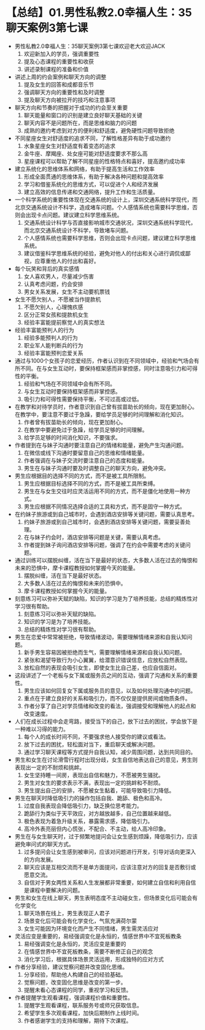 # 【总结】01.男性私教2.0幸福人生：35聊天案例3第七课

-   男性私教2.0幸福人生：35聊天案例3第七课欢迎老大欢迎JACK
    1.  欢迎新加入的学员，强调重要性
    2.  提及心态课程的重要性和收获
    3.  讲述录制课程的准备和价值
-   讲述上周的约会案例和聊天方向的调整
    1.  提及女生的回答和成都音乐节
    2.  强调聊天方向的重要性和及时调整
    3.  提及聊天方向被拉开的技巧和注意事项
-   聊天方向和节奏的把握对于成功的约会至关重要
    1.  聊天能量和窗口的识别是建立良好聊天基础的关键
    2.  聊天内容不是问题所在，而是思维和脑力的问题
    3.  成熟的邀约考虑到对方的便利和舒适度，避免硬性问题导致拒绝
-   不同星座女生对舒适度的追求不同，了解性格差异有助于成功邀约
    1.  水象星座女生对舒适度有着变态的追求
    2.  金牛座、摩羯座、处女座可能对舒适度要求不那么高
    3.  星座课程可以帮助了解不同星座的性格特点和喜好，提高邀约成功率
-   建立系统化的思维体系和网络，有助于提高生活和工作效率
    1.  形成全面贯通的思维体系，有助于解决各种问题和提高效率
    2.  学习和借鉴系统化的思维方式，可以促进个人和经济发展
    3.  建立高效的信息传递和交通网络，提升工作和生活质量。
-   一个科学系统的重要性体现在交通系统的设计上，深圳交通系统科学现代，而北京交通系统设计不科学，造成堵车问题。个人感情系统也需要科学思维，否则会出现卡点问题。建议建立科学思维系统。
    1.  交通系统设计科学与否直接影响城市交通状况，深圳交通系统科学现代，而北京交通系统设计不科学，导致堵车问题。
    2.  个人感情系统也需要科学思维，否则会出现卡点问题，建议建立科学思维系统。
    3.  建议借鉴科学思维系统的经验，避免对他人的付出和关心进行调侃或鄙视，应尊重他人的付出和喜好。
-   每个玩笑和背后的真实感情
    1.  女人喜欢男人，尽量减少伤害
    2.  认真考虑问题，约会安排
    3.  男女关系发展，女生不主动要机票钱
-   女生不愿欠别人，不愿被当作提款机
    1.  不愿欠别人，心理愧疚感
    2.  区分正常女孩和提款机女生
    3.  经验丰富能提前察觉人的真实想法
-   经验丰富能预判人的行为
    1.  经验多能预判人的行为
    2.  职业军人能判断兵的行为
    3.  经验丰富能预判恋爱关系
-   通过与1000个女孩子的恋爱经历，作者认识到在不同领域中，经验和气场会有所不同。在与女生互动时，要保持框架感而非掌控感，同时注意吸引力和可得性的平衡。
    1.  经验和气场在不同领域中会有所不同。
    2.  与女生互动时要保持框架感而非掌控感。
    3.  吸引力和可得性需要保持平衡，不可过高或过低。
-   在教学和对待学员时，作者意识到自己曾有拔苗助长的倾向，现在更加耐心。在教学中，要注意不要过于急躁，要给学员足够的时间理解和消化知识。
    1.  作者曾有拔苗助长的倾向，现在更加耐心。
    2.  在教学中要避免过于急躁，给学员足够的时间理解。
    3.  给学员足够的时间消化知识，不要强求。
-   作者提到在与妹子沟通时要注意自己的情绪和能量，避免产生沟通问题。
    1.  在微信或线下沟通时要留意自己的思维和情绪能量。
    2.  作者强调在与妹子交流时要注意自己的态度和能量。
    3.  男生在与妹子沟通时要及时调整自己的聊天方向，避免冲突。
-   男生应根据目的选择不同的方式，而不是被工具所限制。
    1.  男生应根据目标选择不同的方式，而不是被工具所束缚。
    2.  男生在与女生交往时应灵活运用不同的方式，而不是僵化地使用一种方式。
    3.  男生应根据不同情况选择合适的工具和方式，而不是固守一种方式。
-   在约妹子旅游或到自己城市时，会遇到酒店安排等关键问题，需要认真思考。
    1.  约妹子旅游或到自己城市时，会遇到酒店安排等关键问题，需要妥善处理。
    2.  在与妹子约会时，酒店安排等问题是关键，需要认真考虑。
    3.  作者提到妹子询问酒店安排等问题，强调了在约会中需要考虑的关键问题。
-   通过训练可以摆脱纠缠，活在当下是最好的状态，大多数人活在过去的悔恨和未来的恐惧中，摩卡课程教授如何掌握今天的能量。
    1.  摆脱纠缠，活在当下是最好状态。
    2.  大多数人活在过去的悔恨和未来的恐惧中。
    3.  摩卡课程教授如何掌握今天的能量。
-   刻意练习可以弥补天赋的缺陷，知识的学习是为了培养技能，总结的精炼性对学习很有帮助。
    1.  刻意练习可以弥补天赋的缺陷。
    2.  知识的学习是为了培养技能。
    3.  总结的精炼性对学习很有帮助。
-   男生在恋爱中常常被拒绝，导致情绪波动，需要理解情绪来源和自我认知问题。
    1.  新手男生容易因被拒绝而生气，需要理解情绪来源和自我认知问题。
    2.  紧张和渴望导致行为小心翼翼，给潜意识错误信息，应放松自然表现。
    3.  放松自然的表现会吸引女生，即使女生比自己差，也应自信面对。
-   这段讲述了一个老板与女下属或服务员之间的互动，强调了沟通和关系的重要性。
    1.  男生应该如何回复女下属或服务员的意见，以及如何处理沟通中的问题。
    2.  重点在于建立良好的关系和吸引力，而不仅仅是提供房间或物质条件。
    3.  作者分享了自己对学员情绪和改变的看法，强调接受和理解他人的起点和改变速度。
-   人们在成长过程中会走弯路，接受当下的自己，放下过去的困扰，学会放下是一种难以习得的能力。
    1.  每个人的成长时间不同，不要强求他人接受你的建议或看法。
    2.  放下过去的困扰，轻松面对当下，重启聊天或解决问题。
    3.  通过学习聊天课程等方式提升自我认知，减少周围问题，达到共同目的。
-   男生和女生在讨论滑雪行程时出现分歧，女生自信地表达自己的意见，男生则表现出一定的不耐烦和挑衅。
    1.  女生坚持睡一间房，表现出自信和魅力，不愿被男生骚扰。
    2.  男生对女生的要求表示不满，表现出一定的挑衅和不耐烦。
    3.  男生提出自己的安排，不愿被女生黏着，可能导致吸引力降低。
-   男生在聊天时降低吸引力的操作包括自我、跪舔、极色和高冷。
    1.  过度自我表现会降低吸引力，缺乏换位思考能力。
    2.  跪舔行为类似于天平效应，对方越放越多，自己位置越来越低。
    3.  极色表现为着急升级关系，暴露需求感，降低吸引力。
    4.  高冷外表亮丽但内心慌张，不配合、不主动，给人高冷印象。
-   男生在与女生聊天时，过于频繁地提问会让女生感到烦躁，降低吸引力，应该避免审问式的聊天方式。
    1.  过多提问会让女生感到被审问，应该对问题进行开发，引导对话向更深入的方向发展。
    2.  聊天应该是互相交流而不是单方面提问，应该注意对方的回复是否敷衍或愿意交流。
    3.  自信对于男女两性关系和人生发展都非常重要，如何建立自信和利用自信是课程中要解决的问题。
-   男生和女生在线上聊天，男生表明态度不主动碰女生，但场景变化后可能会有化学变化
    1.  聊天场景在线上，男生表现正人君子
    2.  场景变化后可能会有化学变化，气氛充满荷尔蒙
    3.  女生可能因为环境变化而产生不同情绪，男生需灵活应对
-   灵活应变是重要的，易经强调变化是永恒的，情感世界中不宜死板教条
    1.  易经强调变化是永恒的，灵活应变是重要的
    2.  在情感世界中不宜死板教条，需要不断修正自己的观念
    3.  消化学习后，根据具体场景灵活运用，形成独特的应对方式
-   作者分享经验，建议觉察问题并改变固化思维。
    1.  分享经验，帮助他人构建自己的经验基础。
    2.  觉察问题，改变固化思维是改变的第一步。
    3.  提醒未看心态课程的同学，重视学习和反馈。
-   作者提醒学生观看课程，强调课程价值和重要性。
    1.  提醒学生观看课程，联系服务号或师兄获取信息。
    2.  希望学生多次观看课程，加快后期制作上线时间。
    3.  作者感谢学生的支持和理解，期待下次课程。